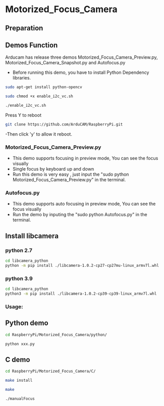 # Motorized_Focus_Camera
## Preparation
## Demos Function
 Arducam has release three demos Motorized_Focus_Camera_Preview.py, Motorized_Focus_Camera_Snapshot.py and Autofocus.py 
  - Before running this demo, you have to install Python Dependency libraries.
 ```Bash
 sudo apt-get install python-opencv 
 ```
```bash
sudo chmod +x enable_i2c_vc.sh
```
```bash
./enable_i2c_vc.sh
```
Press Y to reboot

```Bash
git clone https://github.com/ArduCAM/RaspberryPi.git
```
 -Then click 'y' to allow it reboot.
### Motorized_Focus_Camera_Preview.py
 - This demo supports focusing in preview mode, You can see the focus visually
 - Single focus by keyboard up and down
 - Run this demo is very easy , just input the "sudo python Motorized_Focus_Camera_Preview.py" in the terminal.
### Autofocus.py 
 - This demo supports auto focusing in preview mode, You can see the focus visually
 - Run the demo by inputing the "sudo python Autofocus.py" in the terminal.


## Install libcamera

### python 2.7

```bash
cd libcamera_python
python -m pip install ./libcamera-1.0.2-cp27-cp27mu-linux_armv7l.whl
```

### python 3.9

```bash
cd libcamera_python
python3 -m pip install ./libcamera-1.0.2-cp39-cp39-linux_armv7l.whl
```

### Usage:

## Python demo
```bash
cd RaspberryPi/Motorized_Focus_Camera/python/
```
```bash 
python xxx.py
```
## C demo

```bash
cd RaspberryPi/Motorized_Focus_Camera/C/
```
```bash
make install
```
```bash
make 
```
```bash
./manualFocus
```

